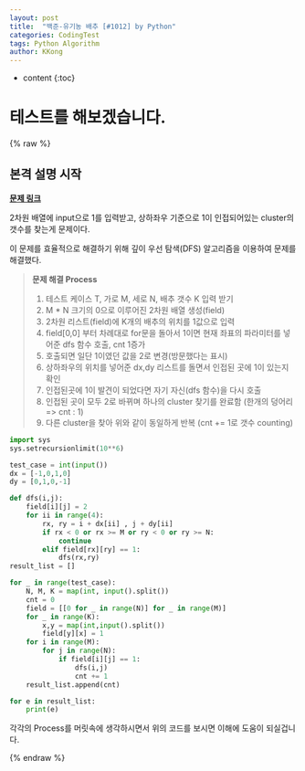 ```yaml
---
layout: post
title:  "백준-유기농 배추 [#1012] by Python"
categories: CodingTest
tags: Python Algorithm
author: KKong
---
```


* content
{:toc}

# 테스트를 해보겠습니다.

{% raw %}

## 본격 설명 시작 

[**문제 링크**](https://www.acmicpc.net/problem/1012)



2차원 배열에 input으로 1를 입력받고,  상하좌우 기준으로 1이 인접되어있는 cluster의 갯수를 찾는게 문제이다.

이 문제를 효율적으로 해결하기 위해 깊이 우선 탐색(DFS) 알고리즘을 이용하여 문제를 해결했다. 



> **문제 해결 Process**
>
> 1.  테스트 케이스 T,  가로 M, 세로 N, 배추 갯수 K 입력 받기
> 2.  M * N 크기의 0으로 이루어진 2차원 배열 생성(field)
> 3.  2차원 리스트(field)에  K개의 배추의 위치를 1값으로 입력 
> 4. field[0,0] 부터 차례대로 for문을 돌아서 1이면 현재 좌표의 파라미터를 넣어준 dfs 함수 호출, cnt 1증가
> 5. 호출되면 일단 1이였던 값을 2로 변경(방문했다는 표시)
> 6. 상하좌우의 위치를 넣어준 dx,dy 리스트를 돌면서 인접된 곳에 1이 있는지 확인
> 7. 인접된곳에 1이 발견이 되었다면 자기 자신(dfs 함수)을 다시 호출 
> 8. 인접된 곳이 모두 2로 바뀌며 하나의 cluster 찾기를 완료함 (한개의 덩어리 => cnt : 1)
> 9. 다른 cluster을 찾아 위와 같이 동일하게 반복 (cnt += 1로 갯수 counting)



```python
import sys
sys.setrecursionlimit(10**6)

test_case = int(input())
dx = [-1,0,1,0]
dy = [0,1,0,-1]

def dfs(i,j):
    field[i][j] = 2
    for ii in range(4):
        rx, ry = i + dx[ii] , j + dy[ii]
        if rx < 0 or rx >= M or ry < 0 or ry >= N:
            continue
        elif field[rx][ry] == 1:
            dfs(rx,ry)
result_list = []

for _ in range(test_case):
    N, M, K = map(int, input().split())
    cnt = 0
    field = [[0 for _ in range(N)] for _ in range(M)]
    for _ in range(K):
        x,y = map(int,input().split())
        field[y][x] = 1
    for i in range(M):
        for j in range(N):
            if field[i][j] == 1:
                dfs(i,j)
                cnt += 1
    result_list.append(cnt)

for e in result_list:
    print(e)


```



각각의 Process를 머릿속에 생각하시면서 위의 코드를 보시면 이해에 도움이 되실겁니다. 


{% endraw %}
